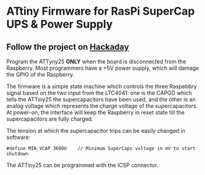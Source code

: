 # ATtiny Firmware for RasPi SuperCap UPS & Power Supply

## Follow the project on [Hackaday](https://hackaday.io/project/168748-raspberry-supercapacitor-ups-power-supply)

Program the ATTyny25 **ONLY** when the board is disconnected from the Raspberry.
Most programmers have a +5V power supply, which will damage the GPIO of the Raspberry.

The firmware is a simple state machine which controls the three Raspebbry signal based on the two input from the LTC4041: one is the CAPGD which tells the ATTiny25 the supercapacitors have been used, and the other is an analog voltage which represents the charge voltage of the supercapacitors. At power-on, the interface will keep the Raspberry in reset state till the supercapacitors are fully charged.

The tension at which the supercapacitor trips can be easily changed in software:

`#define MIN_VCAP 3600U    // Minimum SuperCaps voltage in mV to start shutdown`

The ATTiny25 can be programmed with the ICSP connector.
